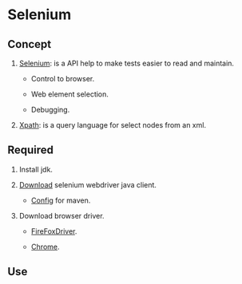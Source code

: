 # Selenium
## Concept
1. [Selenium](http://toolsqa.com/selenium-webdriver/): is a API help to make tests easier to read and maintain.

   - Control to browser.
  
   - Web element selection.
  
   - Debugging.
  
2. [Xpath](https://developer.mozilla.org/en-US/docs/Web/XPath):  is a query language for select nodes from an xml.

## Required

1. Install jdk.

2. [Download](https://docs.seleniumhq.org/download/) selenium webdriver java client.
    - [Config](https://mvnrepository.com/artifact/org.seleniumhq.selenium/selenium-java) for maven.

3. Download browser driver.

   - [FireFoxDriver](https://github.com/mozilla/geckodriver/releases).
  
   - [Chrome](https://sites.google.com/a/chromium.org/chromedriver/downloads).

## Use
